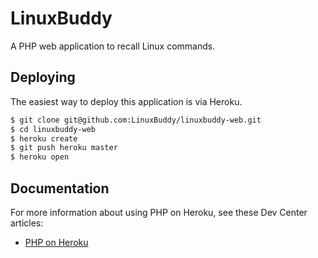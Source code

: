 # LinuxBuddy

A PHP web application to recall Linux commands.

## Deploying

The easiest way to deploy this application is via Heroku.

```sh
$ git clone git@github.com:LinuxBuddy/linuxbuddy-web.git
$ cd linuxbuddy-web
$ heroku create
$ git push heroku master
$ heroku open
```

## Documentation

For more information about using PHP on Heroku, see these Dev Center articles:

- [PHP on Heroku](https://devcenter.heroku.com/categories/php)
